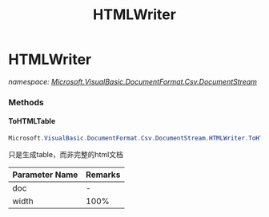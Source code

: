 ﻿---
title: HTMLWriter
---

# HTMLWriter
_namespace: [Microsoft.VisualBasic.DocumentFormat.Csv.DocumentStream](N-Microsoft.VisualBasic.DocumentFormat.Csv.DocumentStream.html)_





### Methods

#### ToHTMLTable
```csharp
Microsoft.VisualBasic.DocumentFormat.Csv.DocumentStream.HTMLWriter.ToHTMLTable(Microsoft.VisualBasic.DocumentFormat.Csv.DocumentStream.File,System.String,System.String)
```
只是生成table，而非完整的html文档

|Parameter Name|Remarks|
|--------------|-------|
|doc|-|
|width|100%|px|



